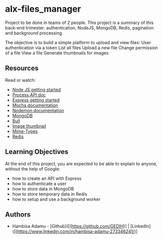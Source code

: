 # alx-files_manager
 Project to be done in teams of 2 people.
This project is a summary of this back-end trimester: authentication, NodeJS, MongoDB, Redis, pagination and background processing.

The objective is to build a simple platform to upload and view files:
             User authentication via a token
             List all files
             Upload a new file
             Change permission of a file
             View a file
             Generate thumbnails for images

## Resources
Read or watch:

- [Node JS getting started](https://nodejs.org/en/docs/guides/getting-started-guide/)
- [Process API doc](https://node.readthedocs.io/en/latest/api/process/)
- [Express getting started](https://expressjs.com/en/starter/installing.html)
- [Mocha documentation](https://mochajs.org/)
- [Nodemon documentation](https://github.com/remy/nodemon#nodemon)
- [MongoDB](https://github.com/mongodb/node-mongodb-native)
- [Bull](https://github.com/OptimalBits/bull)
- [Image thumbnail](https://www.npmjs.com/package/image-thumbnail)
- [Mime-Types](https://www.npmjs.com/package/mime-types)
- [Redis](https://github.com/redis/node-redis)

## Learning Objectives
At the end of this project, you are expected to be able to explain to anyone, without the help of Google:

- how to create an API with Express
- how to authenticate a user
- how to store data in MongoDB
- how to store temporary data in Redis
- how to setup and use a background worker

## Authors
- Hambisa Adamu - [Github]([(https://github.com/GEDIH)] | [LinkedIn]([(https://www.linkedin.com/in/hambisa-adamu-273346241/)]
